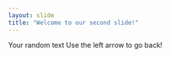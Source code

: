 ```yaml
---
layout: slide
title: "Welcome to our second slide!"
---
```

Your random text
Use the left arrow to go back!
